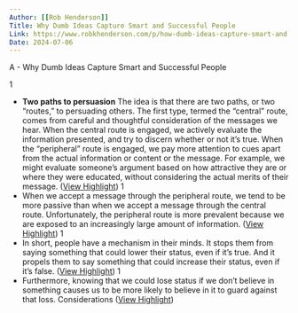 ```yaml
---
Author: [[Rob Henderson]]
Title: Why Dumb Ideas Capture Smart and Successful People
Link: https://www.robkhenderson.com/p/how-dumb-ideas-capture-smart-and
Date: 2024-07-06
---
```

A - Why Dumb Ideas Capture Smart and Successful People

1
- **Two paths to persuasion**
  The idea is that there are two paths, or two “routes,” to persuading others. The first type, termed the “central” route, comes from careful and thoughtful consideration of the messages we hear. When the central route is engaged, we actively evaluate the information presented, and try to discern whether or not it’s true.
  When the “peripheral” route is engaged, we pay more attention to cues apart from the actual information or content or the message. For example, we might evaluate someone’s argument based on how attractive they are or where they were educated, without considering the actual merits of their message. ([View Highlight](https://read.readwise.io/read/01hh5cx2jmhx7jncyc8pdnbjcc))
1
- When we accept a message through the peripheral route, we tend to be more passive than when we accept a message through the central route. Unfortunately, the peripheral route is more prevalent because we are exposed to an increasingly large amount of information. ([View Highlight](https://read.readwise.io/read/01hh5cwg0h71830erjn33t1hpq))
1
- In short, people have a mechanism in their minds. It stops them from saying something that could lower their status, even if it’s true. And it propels them to say something that could increase their status, even if it’s false. ([View Highlight](https://read.readwise.io/read/01hh5e48hnt42xtng0rkh3mzsp))
1
- Furthermore, knowing that we could lose status if we don’t believe in something causes us to be more likely to believe in it to guard against that loss. Considerations ([View Highlight](https://read.readwise.io/read/01hh5e4r873083vjvg4xmxca3e))
